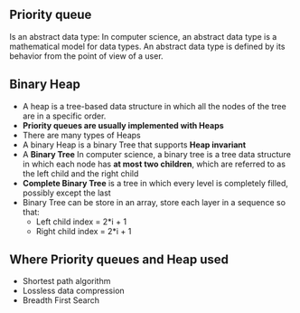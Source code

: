## Priority queue
Is an abstract data type: In computer science, an abstract data type is a mathematical model for data types. 
An abstract data type is defined by its behavior from the point of view of a user.

## Binary Heap
- A heap is a tree-based data structure in which all the nodes of the tree are in a specific order.
- **Priority queues are usually implemented with Heaps**
- There are many types of Heaps
- A binary Heap is a binary Tree that supports **Heap invariant**
- A **Binary Tree** In computer science, a binary tree is a tree data structure in which each node has **at most two
 children**, which are referred to as the left child and the right child
 - **Complete Binary Tree** is a tree in which every level is completely filled, possibly except the last
 - Binary Tree can be store in an array, store each layer in a sequence so that:
   - Left child index = 2*i + 1
   - Right child index = 2*i + 1 

## Where Priority queues and Heap used
- Shortest path algorithm 
- Lossless data compression
- Breadth First Search
